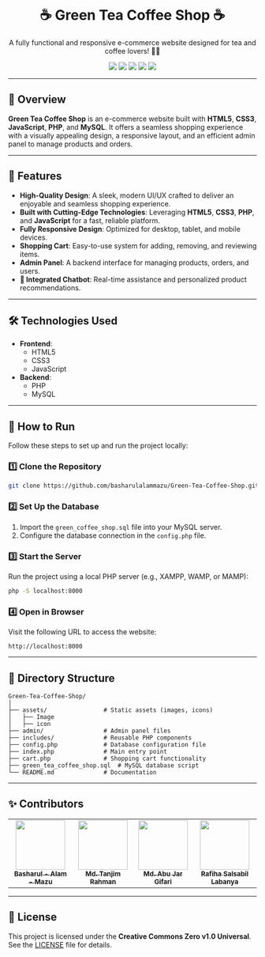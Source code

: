 <h1 align="center">☕ Green Tea Coffee Shop ☕</h1>

<p align="center">
  A fully functional and responsive e-commerce website designed for tea and coffee lovers! 🌿✨
</p>

<p align="center">
  <img src="https://img.shields.io/badge/HTML5-%23E34F26.svg?&style=flat-square&logo=html5&logoColor=white" />
  <img src="https://img.shields.io/badge/CSS3-%231572B6.svg?&style=flat-square&logo=css3&logoColor=white" />
  <img src="https://img.shields.io/badge/JavaScript-%23F7DF1E.svg?&style=flat-square&logo=javascript&logoColor=black" />
  <img src="https://img.shields.io/badge/PHP-%23777BB4.svg?&style=flat-square&logo=php&logoColor=white" />
  <img src="https://img.shields.io/badge/MySQL-%2300758F.svg?&style=flat-square&logo=mysql&logoColor=white" />
</p>

---

## 📖 Overview

**Green Tea Coffee Shop** is an e-commerce website built with **HTML5**, **CSS3**, **JavaScript**, **PHP**, and **MySQL**. It offers a seamless shopping experience with a visually appealing design, a responsive layout, and an efficient admin panel to manage products and orders.

---

## 🌟 Features

- **High-Quality Design**: A sleek, modern UI/UX crafted to deliver an enjoyable and seamless shopping experience.
- **Built with Cutting-Edge Technologies**: Leveraging **HTML5**, **CSS3**, **PHP**, and **JavaScript** for a fast, reliable platform.
- **Fully Responsive Design**: Optimized for desktop, tablet, and mobile devices.
- **Shopping Cart**: Easy-to-use system for adding, removing, and reviewing items.
- **Admin Panel**: A backend interface for managing products, orders, and users.
- **💬 Integrated Chatbot**: Real-time assistance and personalized product recommendations.

---

## 🛠️ Technologies Used

- **Frontend**:
  - HTML5
  - CSS3
  - JavaScript
- **Backend**:
  - PHP
  - MySQL

---

## 🚀 How to Run

Follow these steps to set up and run the project locally:

### 1️⃣ Clone the Repository
```bash
git clone https://github.com/basharulalammazu/Green-Tea-Coffee-Shop.git
```

### 2️⃣ Set Up the Database
1. Import the `green_coffee_shop.sql` file into your MySQL server.
2. Configure the database connection in the `config.php` file.

### 3️⃣ Start the Server
Run the project using a local PHP server (e.g., XAMPP, WAMP, or MAMP):
```bash
php -S localhost:8000
```

### 4️⃣ Open in Browser
Visit the following URL to access the website:
```
http://localhost:8000
```

---

## 📂 Directory Structure

```
Green-Tea-Coffee-Shop/
│
├── assets/                # Static assets (images, icons)
│   ├── Image
│   ├── icon               
├── admin/                 # Admin panel files
├── includes/              # Reusable PHP components
├── config.php             # Database configuration file
├── index.php              # Main entry point
├── cart.php               # Shopping cart functionality
├── green_tea_coffee_shop.sql  # MySQL database script
└── README.md              # Documentation
```

---

## ✨ Contributors

<table align="center">
  <tr>
    <td align="center">
      <a href="https://github.com/basharulalammazu">
        <img src="https://avatars.githubusercontent.com/basharulalammazu" width="100px;" alt=""/>
        <br /><sub><b>Basharul - Alam - Mazu</b></sub>
      </a>
    </td>
    <td align="center">
      <a href="https://github.com/mdtanjimrahman">
        <img src="https://avatars.githubusercontent.com/mdtanjimrahman" width="100px;" alt=""/>
        <br /><sub><b>Md. Tanjim Rahman</b></sub>
      </a>
    </td>
    <td align="center">
      <a href="https://github.com/abureyad ">
        <img src="https://avatars.githubusercontent.com/abureyad" width="100px;" alt=""/>
        <br /><sub><b>Md. Abu Jar Gifari</b></sub>
      </a>
    </td>
    <td align="center">
      <a href="https://github.com/labanya29">
        <img src="https://avatars.githubusercontent.com/rafiahsalsabillabanya" width="100px;" alt=""/>
        <br /><sub><b>Rafiha Salsabil Labanya </b></sub>
      </a>
    </td>
  </tr>
</table>

---

## 📜 License

This project is licensed under the **Creative Commons Zero v1.0 Universal**. See the [LICENSE](LICENSE) file for details.
